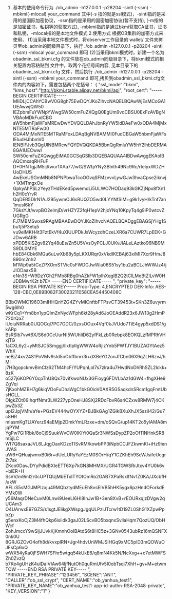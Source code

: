 1. 基本的使用命令行为
./ob_admin -h127.0.0.1 -p28204 -sintl (-ssm) -mbkmi(-mlocal) your_command
其中(-s 指的就是ssl模式)，-sintl指的是采用的是国际加密协议，-ssm指的是采用的国密加密协议(暂不支持),
(-m指的是加密证书，私钥等的获取方式), -mbkmi指的是通过bkmi获取CA证书，证书和私钥，-mlocal指的是本地文件模式
2.使用方式
根据OB集群的加密方式来使用，
(1)当采用本地文件模式时，将observer工作目录的 wallet/ 文件夹拷贝至ob_admin的同级目录下，执行
./ob_admin -h127.0.0.1 -p28204 -sintl (-ssm) -mlocal your_command
即可
(2)当采用bkmi模式时，新建一个名为obadmin_ssl_bkmi.cfg 的文件放在ob_admin同级目录下，将bkmi模式的相关配置内容粘贴到
文件中，取两个花括号间内容, 见本目录下的 obadmin_ssl_bkmi.cfg 文件，然后执行
./ob_admin -h127.0.0.1 -p28204 -sintl (-ssm) -mbkmi your_command
即可,拷贝到obadmin_ssl_bkmi.cfg文件内的内容如下，需要包括两个花括号：
{
"ssl_mode":"bkmi",
"kms_host":"http://bkmi.stable.alipay.net/bkmi/api",
"root_cert":
"-----BEGIN CERTIFICATE-----
MIIDLjCCAhYCBwV0G8gh75EwDQYJKoZIhvcNAQELBQAwWjEsMCoGA1UEAwwjQW50
IEZpbmFuYWNpYWwgSW50cmFuZXQgQ0EgUm9vdCBSU0ExFzAVBgNVBAoMDkFudCBG
aW5hbmFjaWFsMREwDwYDVQQLDAhJbnRyYW5ldDAeFw0xODA4MjMxNTE5MTRaFw00
ODA4MjMxNTE5MTRaMFoxLDAqBgNVBAMMI0FudCBGaW5hbmFjaWFsIEludHJhbmV0
IENBIFJvb3QgUlNBMRcwFQYDVQQKDA5BbnQgRmluYW5hY2lhbDERMA8GA1UECwwI
SW50cmFuZXQwggEiMA0GCSqGSIb3DQEBAQUAA4IBDwAwggEKAoIBAQCmxsqRHFuF
D+0HNTgjJM5ijRwur1XAa77/wG/SWfpYNy3Bhith49Nc9Rc/rtelyxWDZHUoDHUS
4wEkeUSGmMNb8NPNPbwaTcoOGvqSFMzvvvLywGJw3hvaCpse2iknvj+1XMTmgxOe
GpkyAhPSLzYeyzTHdEKed5pwemdLi5ULWO7HODaq93kGKZjNpx8fXn1h2H0cYrvR
QqDER5DIrN1AJ295ywmOJ6sRUQZO5wd0LYYNfSiM+g9k1vyH/kTnf7an1musI6kY
7GksYJt/wvpBO2elmjD/vrHZYZ2fqH1epV2hjoYNq10KpyTq4g9iP0wtcvZUGRgG
FJ7MBMSwxs9RAgMBAAEwDQYJKoZIhvcNAQELBQADggEBAGSjYHg1Sbu1j5P3etq5
vu9elMKH4t3FztEkVf4uXIUUPDkJsWcyzdhCzeLXR6a7CUWR7LpEEK+GJDwv6ARB
xPDD5KlS2gv82Yq48uEs/Zn5U5VvsOyPCLJ0UKvJIALeLAztko96NB9MS9DL0MYE
hbE84Cbk6MGu6uLwXb68y5pLKXURqr0xVkdIKEBAj63xiMI7Xcr9HmJ8890m2nh2
M1Wp9a5tCeZPXOmSTVic0sFWDGJwWia06S51sy1bu2aBCLJhWWJz4/jJlODaax5B
eNn3S+W9DzYGh2FMb8RBg0hAZkFW1pIhXqglB2Q2tClLMeBtZILvW0HJDBMwrK2t
b7E=
-----END CERTIFICATE-----
",
"private_key":
"-----BEGIN RSA PRIVATE KEY-----
Proc-Type: 4,ENCRYPTED
DEK-Info: AES-128-CBC,0E89B082F30023211058CEA54450408C

BBbOWMC196O3mIHHQnYZG4ZYvMICnftbFTPsvCT39453t+SKn3Z6uvyrm5wg6Ih0
wKrCq1+Ym8bn1ypQImZnNycWFph6kt28yAd6JoOEAddR23x6JW13g2HmP720rQaZ
iUoiuNRRab0UQOCql7PC7GDC/0zxsOOux4Vqf0kJVUdo7TiE4gyp5xdDS1/gkARp
BsRSlb7vwt6X/S6d0CcUurNI5WUhIiD62yfFkLzb0Rebpk8EOKQLzfMPRhVHxjTG
1aCXL6y2+yMtSJC5Smggj/llxtIplIgWWW4oRjizYnb5PWTJY1BUZAGYtAez5WhX
neBjZ4xv24S1PoVMv9sId5oObffbnrr3i+dXBeYG2onJfCbn06X9qZLH6zvJ/hMl
j7H3gopckmvBmClz62TM4hcF/YUPqnLol7s7zlra4u7HwdNoDhRhSZL2lckk+8zK
o527j6KOP6Y0cpTnU8Qx70vifkwoNUx3GFioyg6FDVLbAz1dGW4+fhgXHe9ZgVqi
7jKxohMZBH7g6kiqVDoFuDhaWgC1bkG0ioV0AXR5GSaqkdnSRcm1gqFmtUbsHGLL
OIgkZOt09IhqrfNmr3LW227ypOneHJ8SXj2RDcFbvR6s4CZxw8RMW7j4CKpwZb3Z
upI2JpjVMh/aYe+PGzEV444wOYXYZ+BJBkGAg1ZGikBXuXhJX5sziI42/Gu7c8HR
mIasmKgTLIAYerz94aEMjp2DmkYmLRzxe+dm/oSQvG/up14KT2o5ylAMA8mjqPYM
YgPw7Gi1Rbk/8oCj9SuukWvOW0IKiYi0QaSr3NWSsDypZP2oOf11NHnkSR8mSjLC
Wf7Q8saxaJVL6LJqgOaxKDzoTISvRM/kowbPP3iNpbCCJFZkwmKl+iHz9ienJVAS
uW6+QHuajwmxB0i6r+dUeLURyYaYEzM0SOrH/qY1CZKhEh9SeWJsifeUcgrZt7sk
ZKco0DavJDYyPdidBXIeETT6Xp7kGN8MHMXrUGR4TGWSRrJtxv4YU0k6v+biER+H
SsVV/m9mI2r0cUPTQUjMbETxITYOtOmRo2GAB7XPaRsxlfNv1Z0KA/JXcbfH/akW
AFLrS5sMGJMPIzxju49MQbztydMEuEh8vsEIVB5hHK5ygx6pzHndOForkdEYMk0W
y56MaqrDNeCuvM0Lnwi9UeeLl6HI8InJw1B+3en8XvB+rEOURxqjzDVgw2qUCAm3
O4UArwxE97GZS/s1sgtJElikgXWspgJgqULPzlJTcrw1tD19ZL0ShG1XZpwPpbZp
g5enxKoCjZ3M4fhQkp6isiidk3gaJ02LScvBO5bxqnxSvllaHqm7QozUQ/ObHWcf
ZohJmcxY9wSIjJUvkKjKmnhOoIBAtdS6t8HC5z+3GNv0543ubRz16mQSNFX0nk0U
8GRJGZOvO4ofh8d/kvxpIRN+Jgr4hdvUnWMJSIHGq9xMC5pID3mQOWuOJEsCp6xQ
wWX54yRa0jFSWH7SFhr5wtgq54kUkE6/q8mN4Kk5N/NcXxg++c7etMWFSZh0ZvzQ
b7Ke4gUHzK4ulDaIVIAw64ljfNutOh0quRmUfv5I0obTsqi7XhH+gv+M+etwmTOW
-----END RSA PRIVATE KEY-----
",
"PRIVATE_KEY_PHRASE":"123456",
"SCENE":"ANT",
"CALLER":"ob_ssl_crypt",
"CERT_NAME":"ob_yanhua_test1",
"PRIVATE_KEY_NAME":"ob_yanhua_test1-app-id-authn-RSA-2048-private",
"KEY_VERSION":"1"
}
